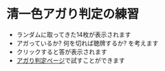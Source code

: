 # 清一色アガり判定の練習
* ランダムに取ってきた14枚が表示されます
* アガっているか? 何を切れば聴牌するか? を考えます
* クリックすると答が表示されます
* [アガり判定ページ](http://pitecan.com/Puzzle/Haipai/)で試すことができます
